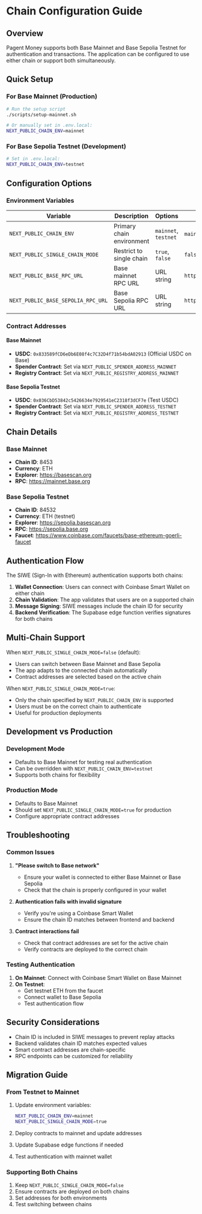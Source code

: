 # Chain Configuration Guide

## Overview

Pagent Money supports both Base Mainnet and Base Sepolia Testnet for authentication and transactions. The application can be configured to use either chain or support both simultaneously.

## Quick Setup

### For Base Mainnet (Production)
```bash
# Run the setup script
./scripts/setup-mainnet.sh

# Or manually set in .env.local:
NEXT_PUBLIC_CHAIN_ENV=mainnet
```

### For Base Sepolia Testnet (Development)
```bash
# Set in .env.local:
NEXT_PUBLIC_CHAIN_ENV=testnet
```

## Configuration Options

### Environment Variables

| Variable | Description | Options | Default |
|----------|-------------|---------|---------|
| `NEXT_PUBLIC_CHAIN_ENV` | Primary chain environment | `mainnet`, `testnet` | `mainnet` in production |
| `NEXT_PUBLIC_SINGLE_CHAIN_MODE` | Restrict to single chain | `true`, `false` | `false` |
| `NEXT_PUBLIC_BASE_RPC_URL` | Base mainnet RPC URL | URL string | `https://mainnet.base.org` |
| `NEXT_PUBLIC_BASE_SEPOLIA_RPC_URL` | Base Sepolia RPC URL | URL string | `https://sepolia.base.org` |

### Contract Addresses

#### Base Mainnet
- **USDC**: `0x833589fCD6eDb6E08f4c7C32D4f71b54bdA02913` (Official USDC on Base)
- **Spender Contract**: Set via `NEXT_PUBLIC_SPENDER_ADDRESS_MAINNET`
- **Registry Contract**: Set via `NEXT_PUBLIC_REGISTRY_ADDRESS_MAINNET`

#### Base Sepolia Testnet
- **USDC**: `0x036CbD53842c5426634e7929541eC2318f3dCF7e` (Test USDC)
- **Spender Contract**: Set via `NEXT_PUBLIC_SPENDER_ADDRESS_TESTNET`
- **Registry Contract**: Set via `NEXT_PUBLIC_REGISTRY_ADDRESS_TESTNET`

## Chain Details

### Base Mainnet
- **Chain ID**: 8453
- **Currency**: ETH
- **Explorer**: https://basescan.org
- **RPC**: https://mainnet.base.org

### Base Sepolia Testnet
- **Chain ID**: 84532
- **Currency**: ETH (testnet)
- **Explorer**: https://sepolia.basescan.org
- **RPC**: https://sepolia.base.org
- **Faucet**: https://www.coinbase.com/faucets/base-ethereum-goerli-faucet

## Authentication Flow

The SIWE (Sign-In with Ethereum) authentication supports both chains:

1. **Wallet Connection**: Users can connect with Coinbase Smart Wallet on either chain
2. **Chain Validation**: The app validates that users are on a supported chain
3. **Message Signing**: SIWE messages include the chain ID for security
4. **Backend Verification**: The Supabase edge function verifies signatures for both chains

## Multi-Chain Support

When `NEXT_PUBLIC_SINGLE_CHAIN_MODE=false` (default):
- Users can switch between Base Mainnet and Base Sepolia
- The app adapts to the connected chain automatically
- Contract addresses are selected based on the active chain

When `NEXT_PUBLIC_SINGLE_CHAIN_MODE=true`:
- Only the chain specified by `NEXT_PUBLIC_CHAIN_ENV` is supported
- Users must be on the correct chain to authenticate
- Useful for production deployments

## Development vs Production

### Development Mode
- Defaults to Base Mainnet for testing real authentication
- Can be overridden with `NEXT_PUBLIC_CHAIN_ENV=testnet`
- Supports both chains for flexibility

### Production Mode
- Defaults to Base Mainnet
- Should set `NEXT_PUBLIC_SINGLE_CHAIN_MODE=true` for production
- Configure appropriate contract addresses

## Troubleshooting

### Common Issues

1. **"Please switch to Base network"**
   - Ensure your wallet is connected to either Base Mainnet or Base Sepolia
   - Check that the chain is properly configured in your wallet

2. **Authentication fails with invalid signature**
   - Verify you're using a Coinbase Smart Wallet
   - Ensure the chain ID matches between frontend and backend

3. **Contract interactions fail**
   - Check that contract addresses are set for the active chain
   - Verify contracts are deployed to the correct chain

### Testing Authentication

1. **On Mainnet**: Connect with Coinbase Smart Wallet on Base Mainnet
2. **On Testnet**: 
   - Get testnet ETH from the faucet
   - Connect wallet to Base Sepolia
   - Test authentication flow

## Security Considerations

- Chain ID is included in SIWE messages to prevent replay attacks
- Backend validates chain ID matches expected values
- Smart contract addresses are chain-specific
- RPC endpoints can be customized for reliability

## Migration Guide

### From Testnet to Mainnet

1. Update environment variables:
   ```bash
   NEXT_PUBLIC_CHAIN_ENV=mainnet
   NEXT_PUBLIC_SINGLE_CHAIN_MODE=true
   ```

2. Deploy contracts to mainnet and update addresses

3. Update Supabase edge functions if needed

4. Test authentication with mainnet wallet

### Supporting Both Chains

1. Keep `NEXT_PUBLIC_SINGLE_CHAIN_MODE=false`
2. Ensure contracts are deployed on both chains
3. Set addresses for both environments
4. Test switching between chains